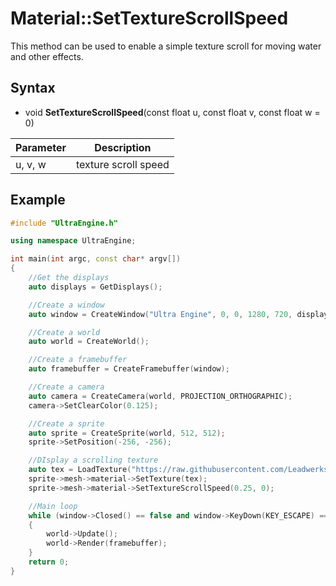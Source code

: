 # Material::SetTextureScrollSpeed

This method can be used to enable a simple texture scroll for moving water and other effects.

## Syntax

- void **SetTextureScrollSpeed**(const float u, const float v, const float w = 0)

| Parameter | Description |
|-----|-----|
| u, v, w | texture scroll speed |

## Example

```c++
#include "UltraEngine.h"

using namespace UltraEngine;

int main(int argc, const char* argv[])
{
    //Get the displays
    auto displays = GetDisplays();

    //Create a window
    auto window = CreateWindow("Ultra Engine", 0, 0, 1280, 720, displays[0], WINDOW_CENTER | WINDOW_TITLEBAR);

    //Create a world
    auto world = CreateWorld();

    //Create a framebuffer
    auto framebuffer = CreateFramebuffer(window);

    //Create a camera
    auto camera = CreateCamera(world, PROJECTION_ORTHOGRAPHIC);
    camera->SetClearColor(0.125);

    //Create a sprite
    auto sprite = CreateSprite(world, 512, 512);
    sprite->SetPosition(-256, -256);

    //DIsplay a scrolling texture
    auto tex = LoadTexture("https://raw.githubusercontent.com/Leadwerks/Documentation/master/Assets/Materials/Ground/dirt01.dds");
    sprite->mesh->material->SetTexture(tex);
    sprite->mesh->material->SetTextureScrollSpeed(0.25, 0);

    //Main loop
    while (window->Closed() == false and window->KeyDown(KEY_ESCAPE) == false)
    {
        world->Update();
        world->Render(framebuffer);
    }
    return 0;
}
```
